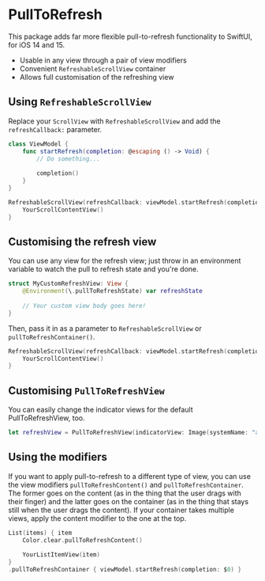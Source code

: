# PullToRefresh

This package adds far more flexible pull-to-refresh functionality to SwiftUI, for iOS 14 and 15.

* Usable in any view through a pair of view modifiers
* Convenient `RefreshableScrollView` container
* Allows full customisation of the refreshing view

## Using `RefreshableScrollView`

Replace your `ScrollView` with `RefreshableScrollView` and add the `refreshCallback:` parameter.

```swift
class ViewModel {
    func startRefresh(completion: @escaping () -> Void) {
        // Do something...
        
        completion()
    }
}
```

```swift
RefreshableScrollView(refreshCallback: viewModel.startRefresh(completion:)) {
    YourScrollContentView()
}
```
        
## Customising the refresh view

You can use any view for the refresh view; just throw in an environment variable to watch the pull to refresh state and you're done.

```swift 
struct MyCustomRefreshView: View {
    @Environment(\.pullToRefreshState) var refreshState
    
    // Your custom view body goes here!
}
```

Then, pass it in as a parameter to `RefreshableScrollView` or `pullToRefreshContainer()`.

```swift
RefreshableScrollView(refreshCallback: viewModel.startRefresh(completion:), refreshView: MyCustomRefreshView()) {
    YourScrollContentView()
}
```

## Customising `PullToRefreshView`

You can easily change the indicator views for the default PullToRefreshView, too.

```swift
let refreshView = PullToRefreshView(indicatorView: Image(systemName: "arrow.clockwise.circle.fill"))
```


## Using the modifiers

If you want to apply pull-to-refresh to a different type of view, you can use the view modifiers `pullToRefreshContent()` and `pullToRefreshContainer`. The former goes on the content (as in the thing that the user drags with their finger) and the latter goes on the container (as in the thing that stays still when the user drags the content). If your container takes multiple views, apply the content modifier to the one at the top. 

```swift
List(items) { item
    Color.clear.pullToRefreshContent()
    
    YourListItemView(item)
}
.pullToRefreshContainer { viewModel.startRefresh(completion: $0) }
```

